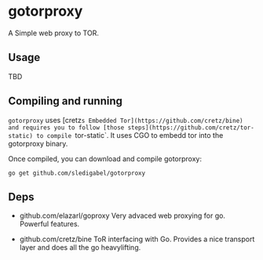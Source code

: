 # gotorproxy

A Simple web proxy to TOR.

## Usage

TBD

## Compiling and running

`gotorproxy` uses [cretz`s Embedded Tor](https://github.com/cretz/bine) and requires you to follow [those steps](https://github.com/cretz/tor-static) to compile `tor-static`. It uses CGO to embedd tor into the gotorproxy binary.

Once compiled, you can download and compile gotorproxy:
```
go get github.com/sledigabel/gotorproxy
```

## Deps

- github.com/elazarl/goproxy
  Very advaced web proxying for go. Powerful features.

- github.com/cretz/bine
  ToR interfacing with Go. Provides a nice transport layer and does all the go heavylifting.
  